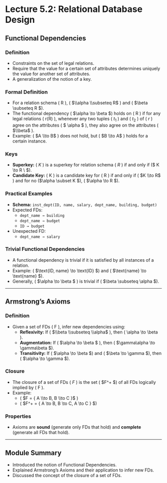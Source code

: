 # Lecture 5.2: Relational Database Design

## Functional Dependencies

### Definition

- Constraints on the set of legal relations.
- Require that the value for a certain set of attributes determines uniquely the value for another set of attributes.
- A generalization of the notion of a key.

### Formal Definition

- For a relation schema ( R ), ( $\\alpha \\subseteq R$ ) and ( $\\beta \\subseteq R $).
- The functional dependency ( $\\alpha \\to \\beta $) holds on ( R ) if for any legal relations ( r(R) ), whenever any two tuples ( $t_1$ ) and ( $t_2$ ) of ( $r$ ) agree on the attributes ( $ \\alpha $ ), they also agree on the attributes ( $\\beta$ ).
- Example: ( $A \\to B$ ) does not hold, but ( $B \\to A$ ) holds for a certain instance.

### Keys

- **Superkey:** ( $K$ ) is a superkey for relation schema ( $R$ ) if and only if ($ K \\to R \\ $).
- **Candidate Key:** ( K ) is a candidate key for ( R ) if and only if ( $K \\to R$ ) and for no ($\\alpha \\subset K $), ( $\\alpha \\to R $).

### Practical Examples

- **Schema:** `inst_dept(ID, name, salary, dept_name, building, budget)`
- Expected FDs:
  - `dept_name → building`
  - `dept_name → budget`
  - `ID → budget`
- Unexpected FD:
  - `dept_name → salary`

### Trivial Functional Dependencies

- A functional dependency is trivial if it is satisfied by all instances of a relation.
- Example: ( $\\text{ID, name} \\to \\text{ID} $) and ( $\\text{name} \\to \\text{name} $).
- Generally, ( $\\alpha \\to \\beta $ ) is trivial if ( $\\beta \\subseteq \\alpha $).

______________________________________________________________________

## Armstrong’s Axioms

### Definition

- Given a set of FDs ( F ), infer new dependencies using:
  - **Reflexivity:** If ( $\\beta \\subseteq \\alpha$ ), then ( \\alpha \\to \\beta ).
  - **Augmentation:** If ( $\\alpha \\to \\beta $ ), then ( $\\gamma\\alpha \\to \\gamma\\beta $).
  - **Transitivity:** If ( $\\alpha \\to \\beta $) and ( $\\beta \\to \\gamma $), then ( $\\alpha \\to \\gamma $).

### Closure

- The closure of a set of FDs ( $F$ ) is the set ( $F^+ $) of all FDs logically implied by ( F ).
- Example:
  - ( $F = { A \\to B, B \\to C }$ )
  - ( $F^+ = { A \\to B, B \\to C, A \\to C } $)

### Properties

- Axioms are **sound** (generate only FDs that hold) and **complete** (generate all FDs that hold).

______________________________________________________________________

## Module Summary

- Introduced the notion of Functional Dependencies.
- Explained Armstrong’s Axioms and their application to infer new FDs.
- Discussed the concept of the closure of a set of FDs.
